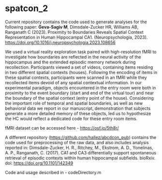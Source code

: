 # spatcon_2

Current repository contains the code used to generate analyses for the following paper: 
**Geva-Sagiv M**, Dimsdale-Zucker HR, Williams AB, Ranganath C (2023). Proximity to Boundaries Reveals Spatial Context Representation in Human Hippocampal CA1. (Neuropsychologia, 2023). https://doi.org/10.1016/j.neuropsychologia.2023.108656

We used a virtual reality exploration task paired with high-resolution fMRI to investigate how boundaries are
reflected in the neural activity of the hippocampus and the extended episodic memory network during recollection. Participants
viewed a set of videos, containing items residing in two different spatial contexts (houses). Following the encoding
of items in these spatial contexts, participants were scanned in an fMRI while they recollected items devoid of any
spatial contextual information. In our experimental paradigm, objects encountered in the entry room were both in
proximity to the event boundary (start and end of the virtual tour) and near the boundary of the spatial context
(entry point of the house). Considering the important role of temporal and spatial boundaries, as well as new
behavioral data we report in our manuscript, demonstration that subjects generate a more detailed memory of
these objects, led us to hypothesize the HC would reflect a dedicated code for these entry room items.

fMRI dataset can be accessed here - https://osf.io/5th8r/

A different repository (https://github.com/hallez/abcdcon_pub) contains the code used for preprocessing of the raw data, and also includes analysis reported in:
Dimsdale-Zucker, H. R., Ritchey, M., Ekstrom, A. D., Yonelinas, A. P., Ranganath, C. (2017). CA1 and CA3 differentially support spontaneous retrieval of episodic contexts within human hippocampal subfields. bioRxiv. doi: https://doi.org/10.1101/142349

Code and usage described in - codeDirectory.m



